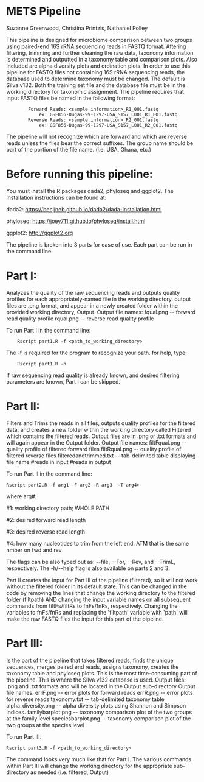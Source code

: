 # METS Pipeline

Suzanne Greenwood, Christina Printzis, Nathaniel Polley

This pipeline is designed for microbiome comparison between two groups using paired-end 16S rRNA sequencing reads in FASTQ format.
Aftering filtering, trimming and further cleaning the raw data, taxonomy information is determined and outputted in a taxonomy table and comparison plots. Also included are alpha diversity plots and ordination plots.
In order to use this pipeline for FASTQ files not containing 16S rRNA sequencing reads, the database used to determine taxonomy must be changed. The default is Silva v132. 
Both the training set file and the database file must be in the working directory for taxonomic assignment.
The pipeline requires that input FASTQ files be named in the following format:

			Forward Reads: <sample information>_R1_001.fastq
				ex: GSF856-Dugas-99-1297-USA_S157_L001_R1_001.fastq
			Reverse Reads: <sample information>_R2_001.fastq
				ex: GSF856-Dugas-99-1297-USA_S157_L001_R2_001.fastq
				
The pipeline will not recognize which are forward and which are reverse reads unless the files bear the correct suffixes. 
The group name should be part of the <sample information> portion of the file name. (i.e. USA, Ghana, etc.)

# Before running this pipeline:
You must install the R packages dada2, phyloseq and ggplot2.
The installation instructions can be found at:

dada2: https://benjjneb.github.io/dada2/dada-installation.html
	 
phyloseq: https://joey711.github.io/phyloseq/install.html 
	
ggplot2: http://ggplot2.org 

	
The pipeline is broken into 3 parts for ease of use. Each part can be run in the command line.

# Part I:
Analyzes the quality of the raw sequencing reads and outputs quality profiles for each appropriately-named file in the working directory.
	output files are .png format, and appear in a newly created folder within the provided working directory, Output.
	Output file names: fqual.png -- forward read quality profile
			   rqual.png -- reverse read quality profile

To run Part I in the command line: 
	
		Rscript part1.R -f <path_to_working_directory>
	
The -f is required for the program to recognize your path.
for help, type: 
	
		Rscript part1.R -h

If raw sequencing read quality is already known, and desired filtering parameters are known,  Part I can be skipped.


# Part II: 
Filters and Trims the reads in all files, outputs quality profiles for the filtered data, and creates a new folder within the working directory called Filtered which contains the filtered reads.
	Output files are in .png or .txt formats and will again appear in the Output folder.
	Output file names: filtFqual.png -- quality profile of filtered forward files
			   filtRqual.png -- quality profile of filtered reverse files
			   filteredandtrimmed.txt -- tab-delimited table displaying file name	#reads in input	#reads in output

 
To run Part II in the command line: 
	
	Rscript part2.R -f arg1 -F arg2 -R arg3  -T arg4>

where arg#:

 #1: working directory path; WHOLE PATH
			  
 #2: desired forward read length
			  
 #3: desired reverse read length
			  
 #4: how many nucleotides to trim from the left end. ATM that is the same nmber on fwd and rev
			  
			  
The flags can be also typed out as: --file, --For, --Rev, and --TrimL, respectively. The -h/--help flag is also available on parts 2 and 3.

Part II creates the input for Part III of the pipeline (filtered), so it will not work without the filtered folder in its default state.
 This can be changed in the code by removing the lines that change the working directory to the filtered folder (filtpath) AND changing the input variable names on all subsequent commands from filtFs/filtRs to fnFs/fnRs, respectively.
 Changing the variables to fnFs/fnRs and replacing the 'filtpath' variable with 'path' will make the raw FASTQ files the input for this part of the pipeline. 

# Part III: 
Is the part of the pipeline that takes filtered reads, finds the unique sequences, merges paired end reads, assigns taxonomy, creates the taxonomy table and phyloseq plots.
	This is the most time-consuming part of the pipeline. 
	This is where the Silva v132 database is used.
	Output files: .png and .txt formats and will be located in the Output sub-directory
	Output file names: errF.png -- error plots for forward reads
			   errR.png -- error plots for reverse reads
			   taxonomy.txt -- tab-delimited taxonomy table
			   alpha_diversity.png -- alpha diversity plots using Shannon and Simpson indices.
			   familybarplot.png -- taxonomy comparison plot of the two groups at the family level
			   speciesbarplot.png -- taxonomy comparison plot of the two groups at the species level 

To run Part III: 
	
	Rscript part3.R -f <path_to_working_directory>

The command looks very much like that for Part I. The various commands within Part III will change the working directory for the appropriate sub-directory as needed (i.e. filtered, Output)

